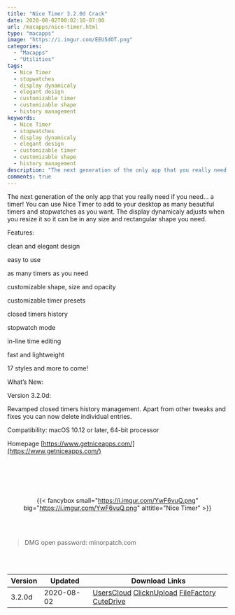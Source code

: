 ```yaml
---
title: "Nice Timer 3.2.0d Crack"
date: 2020-08-02T00:02:10-07:00
url: /macapps/nice-timer.html
type: "macapps"
image: "https://i.imgur.com/EEU5dOT.png"
categories:
  - "Macapps"
  - "Utilities"
tags:
  - Nice Timer
  - stopwatches
  - display dynamicaly
  - elegant design
  - customizable timer
  - customizable shape
  - history management
keywords:
  - Nice Timer
  - stopwatches
  - display dynamicaly
  - elegant design
  - customizable timer
  - customizable shape
  - history management
description: "The next generation of the only app that you really need if you need… a timer! You can use Nice Timer to add to your desktop as many beautiful timers and stopwatches as you want"
comments: true
---
```


The next generation of the only app that you really need if you need… a timer! You can use Nice Timer to add to your desktop as many beautiful timers and stopwatches as you want. The display dynamicaly adjusts when you resize it so it can be in any size and rectangular shape you need.

Features:

clean and elegant design

easy to use

as many timers as you need

customizable shape, size and opacity

customizable timer presets

closed timers history

stopwatch mode

in-line time editing

fast and lightweight


17 styles and more to come!

What’s New:


Version 3.2.0d:

Revamped closed timers history management. Apart from other tweaks and fixes you can now delete individual entries.

Compatibility: macOS 10.12 or later, 64-bit processor

Homepage [https://www.getniceapps.com/](https://www.getniceapps.com/)

<br/>
<br/>
<script async src="https://pagead2.googlesyndication.com/pagead/js/adsbygoogle.js"></script>
<ins class="adsbygoogle"
     style="display:block; text-align:center;"
     data-ad-layout="in-article"
     data-ad-format="fluid"
     data-ad-client="ca-pub-8746275014476192"
     data-ad-slot="5144997159"></ins>
<script>
     (adsbygoogle = window.adsbygoogle || []).push({});
</script>
<br/>
<br/>


<center>

{{< fancybox small="https://i.imgur.com/YwF6vuQ.png" big="https://i.imgur.com/YwF6vuQ.png" alttitle="Nice Timer" >}}

</center>

<br/>
<br/>


> DMG open password: minorpatch.com

<br/>

<br/>
<div id="history_version" class="history_version">

| Version | Updated | Download Links |
| ---- | ---- | ---- |
| 3.2.0d | 2020-08-02 | [UsersCloud](https://ouo.io/L6bQLu)   [ClicknUpload](https://ouo.io/2M5trz)   [FileFactory](https://ouo.io/J2oPk5)   [CuteDrive](https://ouo.io/XUFF6l) |

</div>
